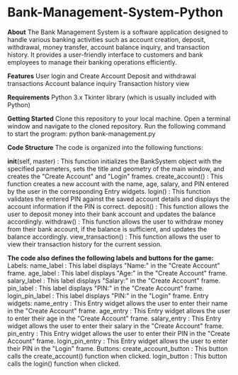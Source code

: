 # Bank-Management-System-Python

**About**
The Bank Management System is a software application designed to handle various banking activities such as account creation, deposit, withdrawal, money transfer, account balance inquiry, and transaction history. It provides a user-friendly interface to customers and bank employees to manage their banking operations efficiently.

**Features**
User login and Create Account
Deposit and withdrawal transactions
Account balance inquiry
Transaction history view

**Requirements**
Python 3.x
Tkinter library (which is usually included with Python)

**Getting Started**
Clone this repository to your local machine.
Open a terminal window and navigate to the cloned repository.
Run the following command to start the program: python bank-management.py

**Code Structure**
The code is organized into the following functions:

__init__(self, master) : This function initializes the BankSystem object with the specified parameters, sets the title and geometry of the main window, and creates the "Create Account" and "Login" frames.
create_account() : This function creates a new account with the name, age, salary, and PIN entered by the user in the corresponding Entry widgets.
login() : This function validates the entered PIN against the saved account details and displays the account information if the PIN is correct.
deposit() : This function allows the user to deposit money into their bank account and updates the balance accordingly.
withdraw() : This function allows the user to withdraw money from their bank account, if the balance is sufficient, and updates the balance accordingly.
view_transaction() : This function allows the user to view their transaction history for the current session.

**The code also defines the following labels and buttons for the game:**
Labels:
name_label : This label displays "Name:" in the "Create Account" frame.
age_label : This label displays "Age:" in the "Create Account" frame.
salary_label : This label displays "Salary:" in the "Create Account" frame.
pin_label : This label displays "PIN:" in the "Create Account" frame.
login_pin_label : This label displays "PIN:" in the "Login" frame.
Entry widgets:
name_entry : This Entry widget allows the user to enter their name in the "Create Account" frame.
age_entry : This Entry widget allows the user to enter their age in the "Create Account" frame.
salary_entry : This Entry widget allows the user to enter their salary in the "Create Account" frame.
pin_entry : This Entry widget allows the user to enter their PIN in the "Create Account" frame.
login_pin_entry : This Entry widget allows the user to enter their PIN in the "Login" frame.
Buttons:
create_account_button : This button calls the create_account() function when clicked.
login_button : This button calls the login() function when clicked.


